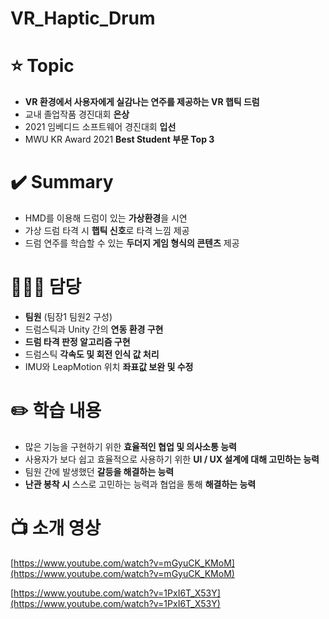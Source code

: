 # VR_Haptic_Drum
# ⭐ Topic

- **VR 환경에서 사용자에게 실감나는 연주를 제공하는 VR 햅틱 드럼**
- 교내 졸업작품 경진대회 **은상**
- 2021 임베디드 소프트웨어 경진대회 **입선**
- MWU KR Award 2021 **Best Student 부문 Top 3**

# ✔️ Summary

- HMD를 이용해 드럼이 있는 **가상환경**을 시연
- 가상 드럼 타격 시 **햅틱 신호**로 타격 느낌 제공
- 드럼 연주를 학습할 수 있는 **두더지 게임 형식의 콘텐츠** 제공

# 🙋🏻‍♂️ 담당

- **팀원** (팀장1 팀원2 구성)
- 드럼스틱과 Unity 간의 **연동 환경 구현**
- **드럼 타격 판정 알고리즘 구현**
- 드럼스틱 **각속도 및 회전 인식 값 처리**
- IMU와 LeapMotion 위치 **좌표값 보완 및 수정**

# ✏️ 학습 내용

- 많은 기능을 구현하기 위한 **효율적인 협업 및 의사소통 능력**
- 사용자가 보다 쉽고 효율적으로 사용하기 위한 **UI / UX 설계에 대해 고민하는 능력**
- 팀원 간에 발생했던 **갈등을 해결하는 능력**
- **난관 봉착 시** 스스로 고민하는 능력과 협업을 통해 **해결하는 능력**

# 📺 소개 영상
[https://www.youtube.com/watch?v=mGyuCK_KMoM](https://www.youtube.com/watch?v=mGyuCK_KMoM)

[https://www.youtube.com/watch?v=1PxI6T_X53Y](https://www.youtube.com/watch?v=1PxI6T_X53Y)
